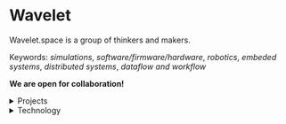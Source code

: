 # Wavelet

Wavelet.space is a group of thinkers and makers.
 
Keywords: *simulations*, *software/firmware/hardware*, *robotics*, *embeded systems*, *distributed systems*, *dataflow and workflow*

**We are open for collaboration!**

<details>
<summary>Projects</summary>
 
| #  | Ready   | Name                                                                                  | Status | Updated |
|----|---------|---------------------------------------------------------------------------------------|--------|---------|
| 01 | &cross; | [`.github`](https://github.com/wavelet-space/.github)                                 | active | unknown |
| 02 | &cross; | [`basis`](https://github.com/wavelet-space/basis)                                     | active | unknown |
| 03 | &cross; | [`blast`](https://github.com/wavelet-space/blast)                                     | active | unknown |
| 04 | &cross; | [`cache`](https://github.com/wavelet-space/cache)                                     | active | unknown |
| 05 | &cross; | [`comet`](https://github.com/wavelet-space/comet)                                     | active | unknown |
| 06 | &cross; | [`dataflow`](https://github.com/wavelet-space/dataflow)                               | active | unknown |
| 07 | &cross; | [`delta`](https://github.com/wavelet-space/delta)                                     | active | unknown |
| 08 | &cross; | [`engine`](https://github.com/wavelet-space/engine)                                   | active | unknown |
| 09 | &cross; | [`games`](https://github.com/wavelet-space/games)                                     | active | unknown |
| 10 | &cross; | [`karusel`](https://github.com/wavelet-space/karusel)                                 | active | unknown |
| 11 | &cross; | [`metro`](https://github.com/wavelet-space/metro)                                     | active | unknown |
| 12 | &cross; | [`monarch`](https://github.com/wavelet-space/monarch)                                 | active | unknown |
| 13 | &cross; | [`nabla`](https://github.com/wavelet-space/nabla)                                     | active | unknown |
| 14 | &cross; | [`oasis`](https://github.com/wavelet-space/oasis)                                     | active | unknown |
| 15 | &cross; | [`psivino`](https://github.com/wavelet-space/psivino)                                 | active | unknown |
| 16 | &cross; | [`queue`](https://github.com/wavelet-space/queue)                                     | active | unknown |
| 17 | &cross; | [`radius`](https://github.com/wavelet-space/radius)                                   | active | unknown |
| 18 | &cross; | [`result`](https://github.com/wavelet-space/result)                                   | active | unknown |
| 19 | &cross; | [`ringen`](https://github.com/wavelet-space/ringen)                                   | active | unknown |
| 20 | &cross; | [`sample-action`](https://github.com/wavelet-space/sample-action)                     | active | unknown |
| 21 | &cross; | [`sequel`](https://github.com/wavelet-space/sequel)                                   | active | unknown |
| 22 | &cross; | [`signal`](https://github.com/wavelet-space/signal)                                   | active | unknown |
| 23 | &cross; | [`space`](https://github.com/wavelet-space/space)                                     | active | unknown |
| 24 | &cross; | [`sphinx`](https://github.com/wavelet-space/sphinx)                                   | active | unknown |
| 25 | &cross; | [`table`](https://github.com/wavelet-space/table)                                     | active | unknown |
| 26 | &cross; | [`tamplates`](https://github.com/wavelet-space/tamplates)                             | active | unknown |
| 27 | &cross; | [`today`](https://github.com/wavelet-space/today)                                     | active | unknown |
| 28 | &cross; | [`topos`](https://github.com/wavelet-space/topos)                                     | active | unknown |
| 29 | &cross; | [`vault`](https://github.com/wavelet-space/vault)                                     | active | unknown |
| 30 | &cross; | [`vision`](https://github.com/wavelet-space/vision)                                   | active | unknown |
| 31 | &cross; | [`wavelet-space.github.io`](https://github.com/wavelet-space/wavelet-space.github.io) | active | unknown |
| 32 | &cross; | [`wawe`](https://github.com/wavelet-space/wave)                                       | active | unknown |
| 33 | &cross; | [`webui`](https://github.com/wavelet-space/webui)                                     | active | unknown |
| 34 | &cross; | [`workflow`](https://github.com/wavelet-space/workflow)                               | active | unknown |
| 35 | &cross; | [`chargemeup`](https://github.com/wavelet-space/chargemeup)                           | ative  | unknown |


</details>


<details>
<summary>Technology</summary>

- C++, Go, Python
- PostgreSQL, SQlite
 
</details>
